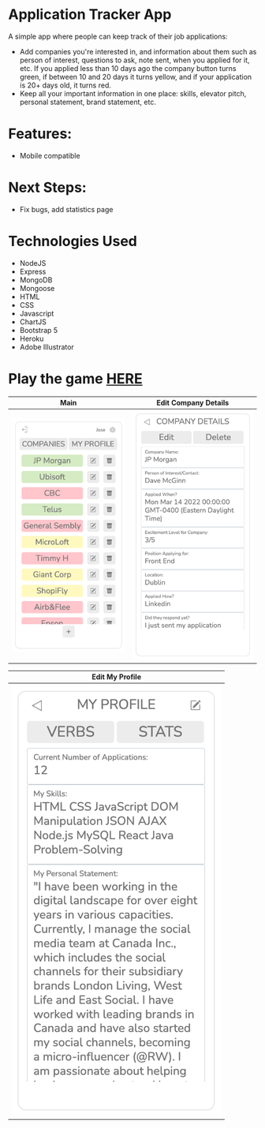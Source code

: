 # Application Tracker App

A simple app where people can keep track of their job applications:

- Add companies you're interested in, and information about them such as person of interest, questions to ask, note sent, when you applied for it, etc. If you applied less than 10 days ago the company button turns green, if between 10 and 20 days it turns yellow, and if your application is 20+ days old, it turns red.
- Keep all your important information in one place: skills, elevator pitch, personal statement, brand statement, etc.

# Features:

- Mobile compatible

# Next Steps:

- Fix bugs, add statistics page

# Technologies Used

- NodeJS
- Express
- MongoDB
- Mongoose
- HTML
- CSS
- Javascript
- ChartJS
- Bootstrap 5
- Heroku
- Adobe Illustrator

# Play the game [**HERE**](https://project2applied4.herokuapp.com/)

|            Main             |    Edit Company Details     |
| :-------------------------: | :-------------------------: |
| ![](screenshots/image1.png) | ![](screenshots/image2.png) |

|       Edit My Profile       |
| :-------------------------: |
| ![](screenshots/image3.png) |
